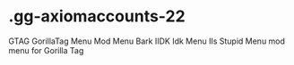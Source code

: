 # .gg-axiomaccounts-22
GTAG GorillaTag Menu Mod Menu Bark IIDK Idk Menu IIs Stupid Menu mod menu for Gorilla Tag
